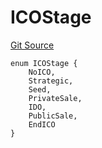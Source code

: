 # ICOStage
[Git Source](https://github.com/BJustCoin/BJustCoin/blob/e7038856495a90d82d025f98c39648e6605afbeb/src/flatten/ICOManager_flatten.sol)


```solidity
enum ICOStage {
    NoICO,
    Strategic,
    Seed,
    PrivateSale,
    IDO,
    PublicSale,
    EndICO
}
```

